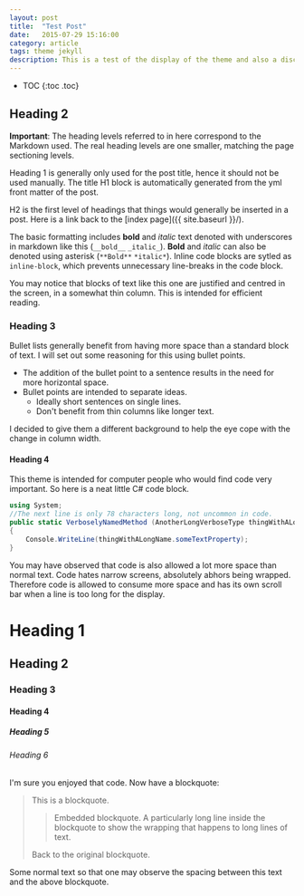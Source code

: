 ```yaml
---
layout: post
title:  "Test Post"
date:   2015-07-29 15:16:00
category: article
tags: theme jekyll
description: This is a test of the display of the theme and also a discussion of the design.
---
```


* TOC
{:toc .toc}

## Heading 2

__Important__: The heading levels referred to in here correspond to the Markdown used. 
The real heading levels are one smaller, matching the page sectioning levels.

Heading 1 is generally only used for the post title, hence it should not be used manually. 
The title H1 block is automatically generated from the yml front matter of the post.

H2 is the first level of headings that things would generally be inserted in a post. 
Here is a link back to the [index page]({{ site.baseurl }}/).

The basic formatting includes __bold__ and _italic_ text denoted with underscores in markdown like this (`__bold__` `_italic_`). **Bold** and *italic* can also be denoted using asterisk (`**Bold**` `*italic*`). Inline code blocks are sytled as `inline-block`, which prevents unnecessary line-breaks in the code block.

You may notice that blocks of text like this one are justified and centred in the screen, in a somewhat thin column. 
This is intended for efficient reading.

### Heading 3

Bullet lists generally benefit from having more space than a standard block of text.
I will set out some reasoning for this using bullet points.

 * The addition of the bullet point to a sentence results in the need for more horizontal space.
 * Bullet points are intended to separate ideas.
     - Ideally short sentences on single lines.
     - Don't benefit from thin columns like longer text.

I decided to give them a different background to help the eye cope with the change in column width.

#### Heading 4

This theme is intended for computer people who would find code very important. So here is a neat little C# code block.

``` csharp
using System;
//The next line is only 78 characters long, not uncommon in code.
public static VerboselyNamedMethod (AnotherLongVerboseType thingWithALongName)
{
    Console.WriteLine(thingWithALongName.someTextProperty);
}
```

You may have observed that code is also allowed a lot more space than normal text. 
Code hates narrow screens, absolutely abhors being wrapped. 
Therefore code is allowed to consume more space and has its own scroll bar when a line is too long for the display.

# Heading 1

## Heading 2

### Heading 3

#### Heading 4

##### Heading 5

###### Heading 6

I'm sure you enjoyed that code. Now have a blockquote:

> This is a blockquote.
>
> > Embedded blockquote. A particularly long line inside the blockquote to show the wrapping that happens to long lines of text.
> >
>
> Back to the original blockquote.

Some normal text so that one may observe the spacing between this text and the above blockquote.